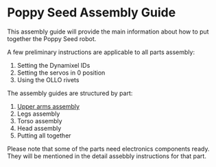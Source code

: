 # Poppy Seed Assembly Guide

This assembly guide will provide the main information about how to put together the Poppy Seed robot.

A few preliminary instructions are applicable to all parts assembly:

1. Setting the Dynamixel IDs
2. Setting the servos in 0 position
3. Using the OLLO rivets

The assembly guides are structured by part:

1. [Upper arms assembly](arms.md)
2. Legs assembly
3. Torso assembly
4. Head assembly
5. Putting all together

Please note that some of the parts need electronics components ready. They will be mentioned in the detail assebbly instructions for that part.
